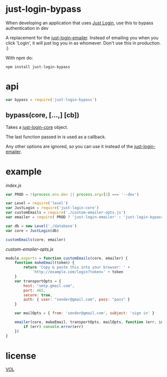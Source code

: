 # just-login-bypass

When developing an application that uses [Just Login][jlxyz], use this to bypass authentication in dev

A replacement for the [just-login-emailer][jle]. Instead of emailing you when you click 'Login', it will just log you in as whomever. Don't use this in production. :)

With npm do:

```
npm install just-login-bypass
```

# api

```js
var bypass = require('just-login-bypass')
```

## bypass(core, [...,] [cb])

Takes a [just-login-core][jlc] object.

The last function passed in is used as a callback.

Any other options are ignored, so you can use it instead of the [just-login-emailer][jle].

# example

*index.js*
```js
var PROD = !(process.env.dev || process.argv[2] === '--dev')

var Level = require('level')
var JustLogin = require('just-login-core')
var customEmails = require('./custom-emailer-opts.js')
var emailer = require( PROD ? 'just-login-emailer' : 'just-login-bypass' )

var db = new Level('./database')
var core = JustLogin(db)

customEmails(core, emailer)
```

*custom-emailer-opts.js*
```js
module.exports = function customEmails(core, emailer) {
	function makeEmail(token) {
		return 'Copy & paste this into your browser: ' +
			'http://example.com/login?token=' + token
	}
	var transportOpts = {
		host: "smtp.gmail.com",
		port: 465,
		secure: true,
		auth: { user: "sender@gmail.com", pass: "pass" }
	}

	var mailOpts = { from: 'sender@gmail.com', subject: 'sign in' }

	emailer(core, makeEmail, transportOpts, mailOpts, function (err, info) {
		if (err) console.error(err)
	})
}
```


# license

[VOL][vol]

[jlxyz]: http://justlogin.xyz
[jlc]: https://github.com/coding-in-the-wild/just-login-core
[jle]: https://github.com/coding-in-the-wild/just-login-emailer
[vol]: http://veryopenlicense.com
